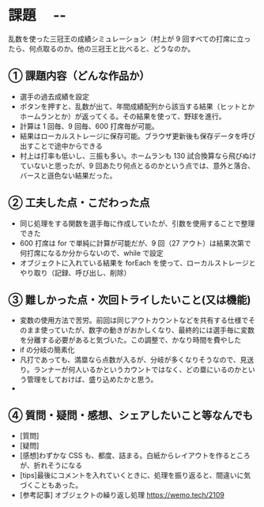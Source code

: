 # 課題　 --

乱数を使った三冠王の成績シミュレーション（村上が 9 回すべての打席に立ったら、何点取るのか。他の三冠王と比べると、どうなのか。

## ① 課題内容（どんな作品か）

- 選手の過去成績を設定
- ボタンを押すと、乱数が出て、年間成績配列から該当する結果（ヒットとかホームランとか）が返ってくる。その結果を使って、野球を進行。
- 計算は 1 回毎、9 回毎、600 打席毎が可能。
- 結果はローカルストレージに保存可能。ブラウザ更新後も保存データを呼び出すことで途中からできる
- 村上は打率も低いし、三振も多い。ホームランも 130 試合換算なら飛びぬけていないと思ったが、9 回あたり何点とるのかという点では、意外と落合、バースと遜色ない結果だった。

## ② 工夫した点・こだわった点

- 同じ処理をする関数を選手毎に作成していたが、引数を使用することで整理できた
- 600 打席は for で単純に計算が可能だが、9 回（27 アウト）は結果次第で何打席になるか分からないので、while で設定
- オブジェクトに入れている結果を forEach を使って、ローカルストレージとやり取り（記録、呼び出し、削除）

## ③ 難しかった点・次回トライしたいこと(又は機能)

- 変数の使用方法で苦労。前回は同じアウトカウントなどを共有する仕様でそのまま使っていたが、数字の動きがおかしくなり、最終的には選手毎に変数を分離する必要があると気づいた。この調整で、かなり時間を費やした
- if の分岐の簡素化
- 凡打であっても、満塁なら点数が入るが、分岐が多くなりそうなので、見送り。ランナーが何人いるかというカウントではなく、どの塁にいるのかという管理をしておけば、盛り込めたかと思う。
-

## ④ 質問・疑問・感想、シェアしたいこと等なんでも

- [質問]
- [疑問]
- [感想]わずかな CSS も、都度、詰まる。白紙からレイアウトを作るところが、折れそうになる
- [tips]最後にコメントを入れていくときに、処理を振り返ると、間違いに気づくこともあった。
- [参考記事]
  オブジェクトの繰り返し処理
  https://wemo.tech/2109
